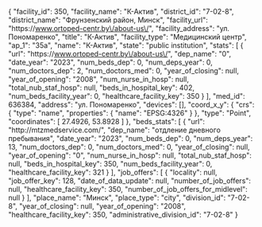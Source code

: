 {
    "facility_id": 350,
    "facility_name": "К-Актив",
    "district_id": "7-02-8",
    "district_name": "Фрунзенский район, Минск",
    "facility_url": "https:\/\/www.ortoped-centr.by\/about-us\/",
    "facility_address": "ул. Пономаренко",
    "title": "К-Актив",
    "facility_type": "Медицинский центр",
    "ap_1": "35а",
    "name": "К-Актив",
    "state": "public institution",
    "stats": [
        {
            "url": "https:\/\/www.ortoped-centr.by\/about-us\/",
            "dep_name": "0",
            "date_year": "2023",
            "num_beds_dep": 0,
            "num_deps_year": 0,
            "num_doctors_dep": 2,
            "num_doctors_med": 0,
            "year_of_closing": null,
            "year_of_opening": "2008",
            "num_nurse_in_hosp": null,
            "total_nub_staf_hosp": null,
            "beds_in_hospital_key": 402,
            "num_beds_facility_year": 0,
            "healthcare_facility_key": 350
        }
    ],
    "med_id": 636384,
    "address": "ул. Пономаренко",
    "devices": [],
    "coord_x_y": {
        "crs": {
            "type": "name",
            "properties": {
                "name": "EPSG:4326"
            }
        },
        "type": "Point",
        "coordinates": [
            27.4926,
            53.8928
        ]
    },
    "beds_stats": [
        {
            "url": "http:\/\/mtzmedservice.com\/",
            "dep_name": "отдление дневного пребывания",
            "date_year": "2023",
            "num_beds_dep": 0,
            "num_deps_year": 13,
            "num_doctors_dep": 0,
            "num_doctors_med": 0,
            "year_of_closing": null,
            "year_of_opening": "0",
            "num_nurse_in_hosp": null,
            "total_nub_staf_hosp": null,
            "beds_in_hospital_key": 350,
            "num_beds_facility_year": 0,
            "healthcare_facility_key": 321
        }
    ],
    "job_offers": [
        {
            "locality": null,
            "job_offer_key": 128,
            "date_of_data_update": null,
            "number_of_job_offers": null,
            "healthcare_facility_key": 350,
            "number_of_job_offers_for_midlevel": null
        }
    ],
    "place_name": "Минск",
    "place_type": "city",
    "division_id": "7-02-8",
    "year_of_closing": null,
    "year_of_opening": "2008",
    "healthcare_facility_key": 350,
    "administrative_division_id": "7-02-8"
}